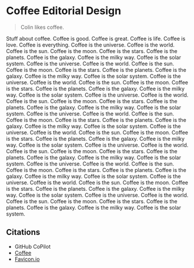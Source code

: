 # Coffee Editorial Design

> Colin likes coffee. 

Stuff about coffee. Coffee is good. Coffee is great. Coffee is life. Coffee is love. Coffee is everything. Coffee is the universe. Coffee is the world. Coffee is the sun. Coffee is the moon. Coffee is the stars. Coffee is the planets. Coffee is the galaxy. Coffee is the milky way. Coffee is the solar system. Coffee is the universe. Coffee is the world. Coffee is the sun. Coffee is the moon. Coffee is the stars. Coffee is the planets. Coffee is the galaxy. Coffee is the milky way. Coffee is the solar system. Coffee is the universe. Coffee is the world. Coffee is the sun. Coffee is the moon. Coffee is the stars. Coffee is the planets. Coffee is the galaxy. Coffee is the milky way. Coffee is the solar system. Coffee is the universe. Coffee is the world. Coffee is the sun. Coffee is the moon. Coffee is the stars. Coffee is the planets. Coffee is the galaxy. Coffee is the milky way. Coffee is the solar system. Coffee is the universe. Coffee is the world. Coffee is the sun. Coffee is the moon. Coffee is the stars. Coffee is the planets. Coffee is the galaxy. Coffee is the milky way. Coffee is the solar system. Coffee is the universe. Coffee is the world. Coffee is the sun. Coffee is the moon. Coffee is the stars. Coffee is the planets. Coffee is the galaxy. Coffee is the milky way. Coffee is the solar system. Coffee is the universe. Coffee is the world. Coffee is the sun. Coffee is the moon. Coffee is the stars. Coffee is the planets. Coffee is the galaxy. Coffee is the milky way. Coffee is the solar system. Coffee is the universe. Coffee is the world. Coffee is the sun. Coffee is the moon. Coffee is the stars. Coffee is the planets. Coffee is the galaxy. Coffee is the milky way. Coffee is the solar system. Coffee is the universe. Coffee is the world. Coffee is the sun. Coffee is the moon. Coffee is the stars. Coffee is the planets. Coffee is the galaxy. Coffee is the milky way. Coffee is the solar system. Coffee is the universe. Coffee is the world. Coffee is the sun. Coffee is the moon. Coffee is the stars. Coffee is the planets. Coffee is the galaxy. Coffee is the milky way. Coffee is the solar system. 

## Citations
* GitHub CoPilot
* [Coffee](https://en.wikipedia.org/wiki/Coffee)
* [Favicon.io](https://favicon.io/)
